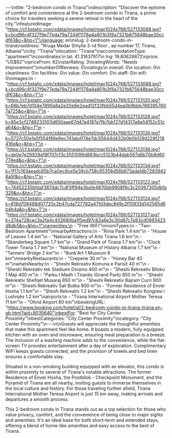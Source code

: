 ---\ntitle: "2-bedroom condo in Tirana"\ndescription: "Discover the epitome of comfort and convenience at the 2-bedroom condo in Tirana, a prime choice for travelers seeking a serene retreat in the heart of the city."\nfeaturedImage: "https://cf.bstatic.com/xdata/images/hotel/max1024x768/527133088.jpg?k=bcd96c4f327f9e77eda79a7244f1178a4a801b3f8a7321b875648bae30ccdf63&o=&hp=1"\nlanguage: en\nslug: 2-bedroom-condo-in-tirana\naddress: "Rruga Medar Shtylla 3-rd floor , ap number 17, Tirana, Albania"\ncity: "Tirana"\nlocation: "Tirana"\naccommodationType: "apartment"\ncoordinates:\n  lat: 41.31637917\n  lng: 19.80628872\nprice: "US$62"\npriceFrom: 62\nstarRating: 3\nratingWords: "Needs Improvement"\nnumberOfReviews: 0\nratings:\n  overall: 0\n  location: 0\n  cleanliness: 0\n  facilities: 0\n  value: 0\n  comfort: 0\n  staff: 0\n  wifi: 0\nimages:\n  - "https://cf.bstatic.com/xdata/images/hotel/max1024x768/527133088.jpg?k=bcd96c4f327f9e77eda79a7244f1178a4a801b3f8a7321b875648bae30ccdf63&o=&hp=1"\n  - "https://cf.bstatic.com/xdata/images/hotel/max1024x768/527133120.jpg?k=66b7eb7d104e7890a8a2e20e9e2ead12f33fbb55d4ea0b9bbb7693957607a725&o=&hp=1"\n  - "https://cf.bstatic.com/xdata/images/hotel/max1024x768/527133128.jpg?k=85e3cf2748233103d850aae67d47a4187a7fb7bbf27d14317a8a54152c51ca64&o=&hp=1"\n  - "https://cf.bstatic.com/xdata/images/hotel/max1024x768/527133126.jpg?k=5737c50e1e5f554f88e6ec741abd174e7dc55644d432b0b0b129d228f218416e&o=&hp=1"\n  - "https://cf.bstatic.com/xdata/images/hotel/max1024x768/527133136.jpg?k=de0e7e29929a19f707cf3c3551099d883bcc5123b44dab567a6b70b8d60774ed&o=&hp=1"\n  - "https://cf.bstatic.com/xdata/images/hotel/max1024x768/527133134.jpg?k=1f17c163aeadc65b7ca0ec9ce5e39cb758c65358d56b673ada1db72839428a5f&o=&hp=1"\n  - "https://cf.bstatic.com/xdata/images/hotel/max1024x768/527133122.jpg?k=74452235bfdaf387ddc7cdf3ff94e3ba1e4870bb9908f9c3c20367305dbfa329&o=&hp=1"\n  - "https://cf.bstatic.com/xdata/images/hotel/max1024x768/527133124.jpg?k=818d708488d07720c2b47cda727782a47fd3dec849c2f10933d142565d6b4b4a&o=&hp=1"\n  - "https://cf.bstatic.com/xdata/images/hotel/max1024x768/527133127.jpg?k=274a728cec3a2fa4c402680ba1f5ed97c62a6e3c30d87c7a93cd0993423d8db5&o=&hp=1"\namenities:\n  - "Free WiFi"\nroomTypes:\n  - "Two-Bedroom Apartment"\nnearbyAttractions:\n  - "Rinia Park 1.4 km"\n  - "House of Leaves 1.4 km"\n  - "National Gallery of Arts Tirana 1.6 km"\n  - "Skanderbeg Square 1.7 km"\n  - "Grand Park of Tirana 1.7 km"\n  - "Clock Tower Tirana 1.7 km"\n  - "National Museum of History Albania 1.7 km"\n  - "Tanners' Bridge 2 km"\n  - "Bunk'Art 1 Museum 6 km"\nnearbyRestaurants:\n  - "Creperie 30 m"\n  - "Honey Bar 40 m"\nwhatsNearby:\n  - "Sheshi Rekreativ Komuna e Parisit 40 m"\n  - "Sheshi Rekreativ tek Stadiumi Dinamo 400 m"\n  - "Sheshi Rekreativ Blloku 1 Maji 400 m"\n  - "Parku I Madh I Tiranës (Grand Park) 850 m"\n  - "Sheshi Rekreativ Shefqet Musaraj 850 m"\n  - "Sheshi Rekreativ Bajram Curri 900 m"\n  - "Sheshi Rekreativ Sali Butka 900 m"\n  - "Former Residence of Enver Hoxha 1.1 km"\n  - "Shesh Rekreativ 1.2 km"\n  - "Sheshi Rekreativ Kongresi i Lushnjës 1.2 km"\nairports:\n  - "Tirana International Airport Mother Teresa 11 km"\n  - "Ohrid Airport 80 km"\nbookingURL: "https://www.booking.com/hotel/al/2-bedroom-condo-in-tirana-tirana.en-gb.html?aid=8035640"\nbestFor: "Best for City Center Proximity"\nbestCategories: "City Center Proximity"\ncategory: "City Center Proximity"\n---\n\nGuests will appreciate the thoughtful amenities that make this apartment feel like home. It boasts a modern, fully equipped kitchen with an oven and microwave, ensuring meal preparation is a breeze. The inclusion of a washing machine adds to the convenience, while the flat-screen TV provides entertainment after a day of exploration. Complimentary WiFi keeps guests connected, and the provision of towels and bed linen ensures a comfortable stay.

Situated in a non-smoking building equipped with an elevator, this condo is within proximity to several of Tirana's notable attractions. The former Residence of Enver Hoxha, the Postbllok - Checkpoint Monument, and the Pyramid of Tirana are all nearby, inviting guests to immerse themselves in the local culture and history. For those traveling further afield, Tirana International Mother Teresa Airport is just 15 km away, making arrivals and departures a smooth process.

This 2-bedroom condo in Tirana stands out as a top selection for those who value privacy, comfort, and the convenience of being close to major sights and amenities. It's an ideal base for both short-term and extended stays, offering a blend of home-like amenities and easy access to the best of Tirana.